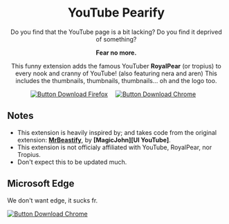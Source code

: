 <div align = center >

# YouTube Pearify

Do you find that the YouTube page is a bit lacking?
Do you find it deprived of something?

**Fear no more.**

This funny extension adds the famous YouTuber **RoyalPear** (or tropius)
to every nook and cranny of YouTube! (also featuring nera and aren) 
This includes the thumbnails, thumbnails, thumbnails... oh and the logo too.

[![Button Download Firefox]][Download Firefox]  
[![Button Download Chrome]][Download Chrome]  

</div>

## Notes

- This extension is heavily inspired by; and takes code from the original extension: **[MrBeastify][UI Website]**, by **[MagicJohn][UI YouTube]**.
- This extension is not officialy affiliated with YouTube, RoyalPear, nor Tropius.
- Don't expect this to be updated much. 

## Microsoft Edge <a id="microsoftedge"></a>

We don't want edge, it sucks fr.

[![Button Download Chrome]][Download Chrome]  

<!----------------------------------------------------------------------------->

[Button Download Firefox]: https://img.shields.io/badge/Firefox-FF7139?style=for-the-badge&logoColor=white&logo=Firefox

[Button Download Chrome]: https://img.shields.io/badge/Chrome-4285F4?style=for-the-badge&logoColor=white&logo=GoogleChrome


[Download Firefox]: http://addons.mozilla.org/en-GB/firefox/addon/youtube-mrbeastify/
[Download Chrome]: http://chrome.google.com/webstore/detail/youtube-mrbeastify/dbmaeobgdodeimjdjnkipbfhgeldnmeb

[UI YouTube (MagicJohn)]: https://www.youtube.com/@magicjinn
[UI YouTube (RoyalPear)]: https://www.youtube.com/@RoyalPear
[UI Website]: https://chromewebstore.google.com/detail/youtube-mrbeastify/dbmaeobgdodeimjdjnkipbfhgeldnmeb
